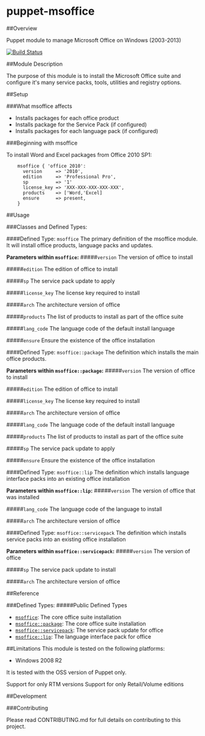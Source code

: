 # puppet-msoffice

##Overview

Puppet module to manage Microsoft Office on Windows (2003-2013)

[![Build Status](https://secure.travis-ci.org/liamjbennett/puppet-msoffice.png)](http://travis-ci.org/liamjbennett/puppet-msoffice)

##Module Description

The purpose of this module is to install the Microsoft Office suite and configure it's many service packs, tools, utilities and registry options.

##Setup

###What msoffice affects

* Installs packages for each office product
* Installs package for the Service Pack (if configured)
* Installs packages for each language pack (if configured)

###Beginning with msoffice

  To install Word and Excel packages from Office 2010 SP1:

```puppet
    msoffice { 'office 2010':
      version     => '2010',
      edition     => 'Professional Pro',
      sp          => '1'
      license_key => 'XXX-XXX-XXX-XXX-XXX',
      products    => ['Word,'Excel]
      ensure      => present,
    }
```

##Usage

###Classes and Defined Types:

####Defined Type: `msoffice`
The primary definition of the msoffice module. It will install office products, language packs and updates.

**Parameters within `msoffice`:**
#####`version`
The version of office to install

#####`edition`
The edition of office to install

#####`sp`
The service pack update to apply

#####`license_key`
The license key required to install

#####`arch`
The architecture version of office

#####`products`
The list of products to install as part of the office suite

#####`lang_code`
The language code of the default install language

#####`ensure`
Ensure the existence of the office installation

####Defined Type: `msoffice::package`
The definition which installs the main office products.

**Parameters within `msoffice::package`:**
#####`version`
The version of office to install

#####`edition`
The edition of office to install

#####`license_key`
The license key required to install

#####`arch`
The architecture version of office

#####`lang_code`
The language code of the default install language

#####`products`
The list of products to install as part of the office suite

#####`sp`
The service pack update to apply

#####`ensure`
Ensure the existence of the office installation

####Defined Type: `msoffice::lip`
The definition which installs language interface packs into an existing office installation

**Parameters within `msoffice::lip`:**
#####`version`
The version of office that was installed

#####`lang_code`
The language code of the language to install

#####`arch`
The architecture version of office

####Defined Type: `msoffice::servicepack`
The definition which installs service packs into an existing office installation

**Parameters within `msoffice::servicepack`:**
#####`version`
The version of office

#####`sp`
The service pack update to install

#####`arch`
The architecture version of office

##Reference

###Defined Types:
#####Public Defined Types
* [`msoffice`](#define_package): The core office suite installation
* [`msoffice::package`](#define_package): The core office suite installation
* [`msoffice::servicepack`](#define_servicepack): The service pack update for office
* [`msoffice::lip`](#define_lip): The language interface pack for office

##Limitations
This module is tested on the following platforms:

* Windows 2008 R2

It is tested with the OSS version of Puppet only.

Support for only RTM versions
Support for only Retail/Volume editions

##Development

###Contributing

Please read CONTRIBUTING.md for full details on contributing to this project.
